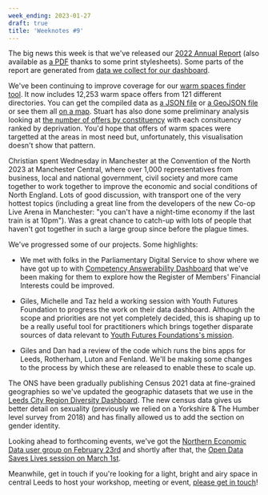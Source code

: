 ```yaml
---
week_ending: 2023-01-27
draft: true
title: 'Weeknotes #9'
---
```


The big news this week is that we've released our [2022 Annual Report](https://open-innovations.org/services/sponsors/reports/2022/) (also available as [a PDF](https://open-innovations.org/services/sponsors/reports/2022/2022-report.pdf) thanks to some print stylesheets). Some parts of the report are generated from [data we collect for our dashboard](https://github.com/open-innovations/dashboard/tree/main/data).

We've been continuing to improve coverage for our [warm spaces finder tool](https://open-innovations.github.io/warm-spaces/find). It now includes 12,253 warm space offers from 121 different directories. You can get the compiled data as [a JSON file](https://open-innovations.github.io/warm-spaces/data/places.json) or [a GeoJSON file](https://open-innovations.github.io/warm-spaces/data/places.geojson) or see them all [on a map](https://mapper.odileeds.org/?5/54.95239/-3.20801/datamill-0902a2be-f58e-429c-a6aa-6f196ccc45fd). Stuart has also done some preliminary analysis looking at [the number of offers by constituency](https://raw.githubusercontent.com/open-innovations/warm-spaces/main/data/imd.svg) with each consituency ranked by deprivation. You'd hope that offers of warm spaces were targetted at the areas in most need but, unfortunately, this visualisation doesn't show that pattern.

Christian spent Wednesday in Manchester at the Convention of the North 2023 at Manchester Central, where over 1,000 representatives from business, local and national government, civil society and more came together to work together to improve the economic and social conditions of North England. Lots of good discussion, with transport one of the very hottest topics (including a great line from the developers of the new Co-op Live Arena in Manchester: "you can't have a night-time economy if the last train is at 10pm"). Was a great chance to catch-up with lots of people that haven't got together in such a large group since before the plague times.

We've progressed some of our projects. Some highlights:

* We met with folks in the Parliamentary Digital Service to show where we have got up to with [Competency Answerability Dashboard](https://open-innovations.github.io/register-of-members-interests-proto/) that we've been making for them to explore how the Register of Members' Financial Interests could be improved.

* Giles, Michelle and Taz held a working session with Youth Futures Foundation to progress the work on their data dashboard. Although the scope and priorities are not yet completely decided, this is shaping up to be a really useful tool for practitioners which brings together disparate sources of data relevant to [Youth Futures Foundations's mission](https://youthfuturesfoundation.org/about-us/).

* Giles and Dan had a review of the code which runs the bins apps for Leeds, Rotherham, Luton and Fenland. We'll be making some changes to the process by which these are released to enable these to scale up.

The ONS have been gradually publishing Census 2021 data at fine-grained geographies so we've updated the geographic datasets that we use in the [Leeds City Region Diversity Dashboard](https://open-innovations.github.io/diversity-data/leeds-city-region/?area=E08000035). The new census data gives us better detail on sexuality (previously we relied on a Yorkshire & The Humber level survey from 2018) and has finally allowed us to add the section on gender identity.

Looking ahead to forthcoming events, we've got the [Northern Economic Data user group on February 23rd](https://www.eventbrite.co.uk/e/ned-northern-economic-data-user-group-tickets-474607041437) and shortly after that, the [Open Data Saves Lives session on March 1st](https://www.eventbrite.co.uk/e/opendatasaveslives-meeting-tickets-101218453118).

Meanwhile, get in touch if you're looking for a light, bright and airy space in central Leeds to host your workshop, meeting or event, [please get in touch](https://open-innovations.org/services/events/)!
